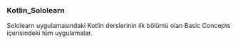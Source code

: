 ### Kotlin_Sololearn
Sololearn uygulamasındaki Kotlin derslerinin ilk bölümü olan Basic Concepts içerisindeki tüm uygulamalar.
